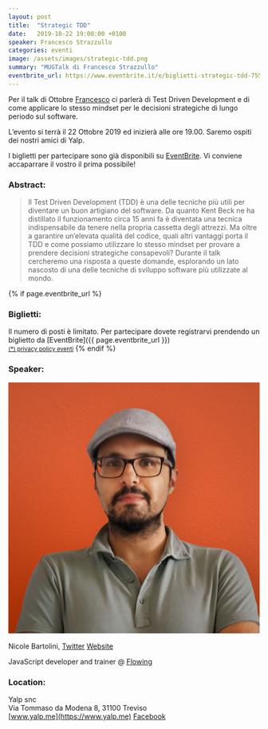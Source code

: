 ```yaml
---
layout: post
title:  "Strategic TDD"
date:   2019-10-22 19:00:00 +0100
speaker: Francesco Strazzullo
categories: eventi
image: /assets/images/strategic-tdd.png
summary: "MUGTalk di Francesco Strazzullo"
eventbrite_url: https://www.eventbrite.it/e/biglietti-strategic-tdd-75570895583
---
```


Per il talk di Ottobre [Francesco](#speaker) ci parlerà di Test Driven Development e di come applicare lo stesso mindset per le decisioni strategiche di lungo periodo sul software.


L’evento si terrà il 22 Ottobre 2019 ed inizierà alle ore 19.00. Saremo ospiti dei nostri amici di Yalp.

I biglietti per partecipare sono già disponibili su [EventBrite](#tickets). Vi conviene accaparrare il vostro il prima possibile!

<h3>Abstract:</h3>

> Il Test Driven Development (TDD) è una delle tecniche più utili per diventare un buon artigiano del software. Da quanto Kent Beck ne ha distillato il funzionamento circa 15 anni fa è diventata una tecnica indispensabile da tenere nella propria cassetta degli attrezzi. 
> Ma oltre a garantire un’elevata qualità del codice, quali altri vantaggi porta il TDD e come possiamo utilizzare lo stesso mindset per provare a prendere decisioni strategiche consapevoli? Durante il talk cercheremo una risposta a queste domande, esplorando un lato nascosto di una delle tecniche di sviluppo software più utilizzate al mondo.

{% if page.eventbrite_url %}
<a id="tickets"></a>
<h3>Biglietti:</h3>
Il numero di posti è limitato. Per partecipare dovete registrarvi prendendo un biglietto da [EventBrite]({{ page.eventbrite_url }})<br/>
<small><a href="#privacy-policy">(*) privacy policy eventi</a></small>
{% endif %}


<a id="speaker"></a>
<h3>Speaker:</h3>

<div class="speaker-container">
    <img src="/assets/images/speaker-francesco-strazzullo.jpg" />
    <p>
        Nicole Bartolini,
        <a href="https://twitter.com/TheStrazz86">Twitter</a>
        <a href="https://francescostrazzullo.info">Website</a>
    </p>
    <p>
        JavaScript developer and trainer @ <a href="https://www.flowing.it/" target="_blank">Flowing</a>
    </p>
    <p class="clear"></p>
</div>

<a id="location"></a>
<h3>Location:</h3>

Yalp snc<br/>
Via Tommaso da Modena 8, 31100 Treviso<br/>
[www.yalp.me](https://www.yalp.me) [Facebook](https://www.facebook.com/WeMadeStrategies)